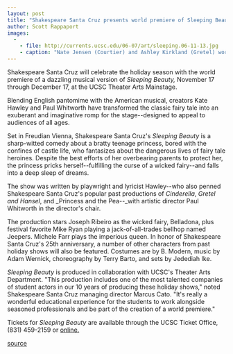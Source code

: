 ```yaml
---
layout: post
title: "Shakespeare Santa Cruz presents world premiere of Sleeping Beauty"
author: Scott Rappaport 
images:
  -
    - file: http://currents.ucsc.edu/06-07/art/sleeping.06-11-13.jpg
    - caption: "Nate Jensen (Courtier) and Ashley Kirkland (Gretel) work through a dance routine during a Sleeping Beauty rehearsal."
---
```


Shakespeare Santa Cruz will celebrate the holiday season with the world premiere of a dazzling musical version of _Sleeping Beauty,_ November 17 through December 17, at the UCSC Theater Arts Mainstage.

Blending English pantomime with the American musical, creators Kate Hawley and Paul Whitworth have transformed the classic fairy tale into an exuberant and imaginative romp for the stage--designed to appeal to audiences of all ages.

Set in Freudian Vienna, Shakespeare Santa Cruz's _Sleeping Beauty_ is a sharp-witted comedy about a bratty teenage princess, bored with the confines of castle life, who fantasizes about the dangerous lives of fairy tale heroines. Despite the best efforts of her overbearing parents to protect her, the princess pricks herself--fulfilling the curse of a wicked fairy--and falls into a deep sleep of dreams.

The show was written by playwright and lyricist Hawley--who also penned Shakespeare Santa Cruz's popular past productions of _Cinderella_, _Gretel and Hansel_, and _Princess and the Pea--_with artistic director Paul Whitworth in the director's chair.

The production stars Joseph Ribeiro as the wicked fairy, Belladona, plus festival favorite Mike Ryan playing a jack-of-all-trades bellhop named Jeepers. Michele Farr plays the imperious queen. In honor of Shakespeare Santa Cruz's 25th anniversary, a number of other characters from past holiday shows will also be featured. Costumes are by B. Modern, music by Adam Wernick, choreography by Terry Barto, and sets by Jedediah Ike.

_Sleeping Beauty_ is produced in collaboration with UCSC's Theater Arts Department. "This production includes one of the most talented companies of student actors in our 10 years of producing these holiday shows," noted Shakespeare Santa Cruz managing director Marcus Cato. "It's really a wonderful educational experience for the students to work alongside seasoned professionals and be part of the creation of a world premiere."

Tickets for _Sleeping Beauty_ are available through the UCSC Ticket Office, (831) 459-2159 or [online.][1]

  

[1]: http://www.shakespearesantacruz.org

[source](http://www1.ucsc.edu/currents/06-07/11-13/shakespeare.asp "Permalink to shakespeare")
